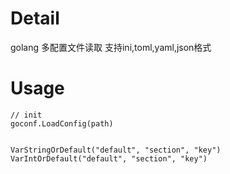 # Detail
golang 多配置文件读取 支持ini,toml,yaml,json格式

# Usage

``` golang
// init
goconf.LoadConfig(path)


VarStringOrDefault("default", "section", "key")
VarIntOrDefault("default", "section", "key")


```